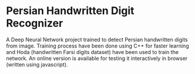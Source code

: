 # Persian Handwritten Digit Recognizer

A Deep Neural Network project trained to detect Persian handwritten digits from image. 
Training process have been done using C++ for faster learning and Hoda (handwritten Farsi digits dataset) have been used to train the network.
An online version is available for testing it interactively in browser (written using javascript).
